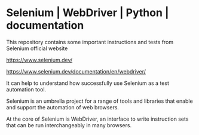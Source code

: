 # Selenium | WebDriver | Python | documentation

This repository contains some important instructions and tests from Selenium official website 

https://www.selenium.dev/

https://www.selenium.dev/documentation/en/webdriver/

It can help to understand how successfully use Selenium as a test automation tool.

Selenium is an umbrella project for a range of tools and libraries that enable and support the automation of web browsers.

At the core of Selenium is WebDriver, an interface to write instruction sets that can be run interchangeably in many browsers.
